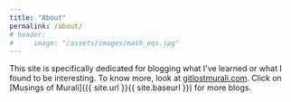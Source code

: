```yaml
---
title: "About"
permalink: /about/
# header:
#     image: "/assets/images/math_eqs.jpg"
---
```


This site is specifically dedicated for blogging what I've learned or what I found to be interesting. To know more, look at [gitlostmurali.com](https://gitlostmurali.com/). Click on [Musings of Murali]({{ site.url }}{{ site.baseurl }}) for more blogs.